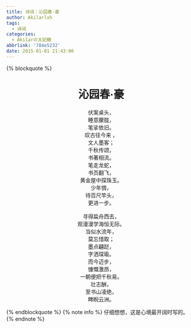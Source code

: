 ```yaml
---
title: 诗词：沁园春·豪
author: Akilarlxh
tags:
  - 诗词
categories:
  - Akilarの太妃糖
abbrlink: '784e5232'
date: 2015-01-01 21:43:00
---
```

{% blockquote %}
<center><h1 style="font-family:STXingkai">沁园春·豪</h1></center>
<center style="font-family:STXingkai">
伏案桌头，<br>
睡意朦胧，<br>
笔挲依旧。<br>
叹古往今来 ，<br>
文人墨客；<br>
千秋传颂，<br>
书著相流。<br>
笔走龙蛇，<br>
书页翻飞，<br>
黄金屋中探珠玉。<br>
少年惆，<br>
待百尺竿头，<br>
更进一步。<br>
<br>
寻得扁舟西去，<br>
观漫漫学海恒无际。<br>
当似水流年，<br>
莫忘惜取；<br>
墨点翩跹，<br>
字洒琛瑜。<br>
而今迈步，<br>
慷慨激昂，<br>
一朝便把千秋易。<br>
壮志酬，<br>
至书山凌绝，<br>
睥睨云洲。<br>
</center>

{% endblockquote %}
{% note info %}
仔细想想，这是心境最开阔时写的。
{% endnote %}
